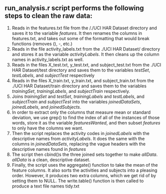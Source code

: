run_analysis.r script performs the following steps to clean the raw data:
-------------------------------------------------------------------------------
  1.  Reads in the features.txt file from the /./UCI HAR Dataset directory and saves it to the variable *features*. It then renames the columns in features.txt, and takes out some of the formatting that would break functions (removes (), -, etc.)
  2.  Reads in the file activity_labels.txt from the ./UCI HAR Dataset/ directory and stores it as the variable *activityLabels*. It then cleans up the column names in activity_labels.txt as well.
  3.  Reads in the files X_test.txt, y_test.txt, and subject_test.txt from the ./UCI HAR Dataset/test directory and saves them to the variables *testSet*, *testLabels*, and *subjectTest* respectively
  4. Reads in the files X_train.txt, y_train.txt, and subject_train.txt from the ./UCI HAR Dataset/train directory and saves them to the variables *trainingSet*, *trainingLabels*, and *subjectTrain* respectively.
  5. Joins *trainingSet* and *testSet*, *trainingLabels* and *testLabels*, and *subjectTrain* and *subjectTest* into the variables *joinedDataSets*, *joinedLabels*, and *joinedSubjects*.
  6. In order to extract only the columns that measure mean or standard deviation, we use grep() to find the index of all of the instances of those words, store it as the variable *featuresWanted*, and then subset *features* to only have the columns we want.
  7. Then the script replaces the activity codes in *joinedLabels* with the descriptive names from *activityLabels*. It does the same with the columns in *joinedDataSets*, replacing the vague headers with the descriptive names found in *features*
  8. The script then cbind()s the three joined sets together to make *allData*. *allData* is a clean, descriptive dataset.
  9. Finally, the script uses the aggregate() function to take the mean of the feature columns. It also sorts the activities and subjects into a pleasing order. However, it produces two extra columns, which we get rid of by setting them to NULL. The write.table() function is then called to produce a text file names tidy.txt
